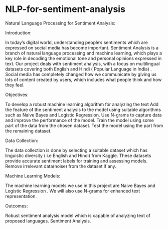 # NLP-for-sentiment-analysis
Natural Language Processing for Sentiment Analysis:

Introduction:

In today’s digital world, understanding people’s sentiments which are expressed on social media has become important. Sentiment Analysis is a branch of natural language processing and machine learning, which plays a key role in decoding the emotional tone and personal opinions expressed in text. Our project deals with sentiment analysis, with a focus on multilingual datasets covering both English and Hindi ( Popular Language in India) . Social media has completely changed how we communicate by giving us lots of content created by users, which includes what people think and how they feel.

 

Objectives:

To develop a robust machine learning algorithm for analyzing the text
Add the feature of the sentiment analysis to the model  using suitable algorithms such as Naive Bayes and Logistic Regression.
Use N-grams to capture data and improve the performance of the model.
Train the model using some part of the data from the chosen dataset.
Test the model using the part from the remaining dataset.
 

Data Collection: 

The data collection is done by selecting a suitable dataset which has linguistic diversity ( i.e English and Hindi) from Kaggle. These datasets provide accurate sentiment labels for training and assessing models. Remove irrelevant data(noise) from the dataset if any.

 

Machine Learning Models: 

The machine learning models we use in this project are Naive Bayes and Logistic Regression . We will also use N-grams for enhanced text representation.

Outcomes:

Robust sentiment analysis model which is capable of analyzing text of proposed languages.
Sentiment Analysis.

